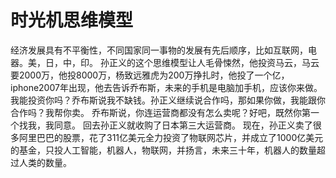 # 时光机思维模型

经济发展具有不平衡性，不同国家同一事物的发展有先后顺序，比如互联网，电器。美，日，中，印。
孙正义的这个思维模型让人毛骨悚然，他投资马云，马云要2000万，他投8000万，杨致远雅虎为200万挣扎时，他投了一个亿，iphone2007年出现，他去告诉乔布斯，未来的手机是电脑加手机，应该你来做。
我能投资你吗？乔布斯说我不缺钱。孙正义继续说合作吗，那如果你做，我能跟你合作吗？我帮你卖。
乔布斯说，你连运营商都没有怎么卖呢？好吧，既然你第一个找我，我同意。
回去孙正义就收购了日本第三大运营商。
现在，孙正义卖了很多阿里巴巴的股票，花了311亿美元全力投资了物联网芯片，并成立了1000亿美元的基金，只投人工智能，机器人，物联网，并扬言，未来三十年，机器人的数量超过人类的数量。
